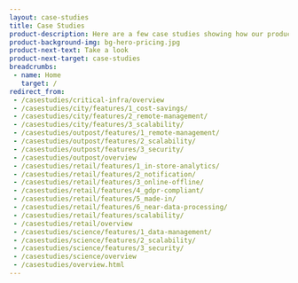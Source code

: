 ```yaml
---
layout: case-studies
title: Case Studies
product-description: Here are a few case studies showing how our products and services are making a real difference for our customers.
product-background-img: bg-hero-pricing.jpg
product-next-text: Take a look
product-next-target: case-studies
breadcrumbs:
 - name: Home
   target: /
redirect_from:
 - /casestudies/critical-infra/overview
 - /casestudies/city/features/1_cost-savings/
 - /casestudies/city/features/2_remote-management/
 - /casestudies/city/features/3_scalability/
 - /casestudies/outpost/features/1_remote-management/
 - /casestudies/outpost/features/2_scalability/
 - /casestudies/outpost/features/3_security/
 - /casestudies/outpost/overview
 - /casestudies/retail/features/1_in-store-analytics/
 - /casestudies/retail/features/2_notification/
 - /casestudies/retail/features/3_online-offline/
 - /casestudies/retail/features/4_gdpr-compliant/
 - /casestudies/retail/features/5_made-in/
 - /casestudies/retail/features/6_near-data-processing/
 - /casestudies/retail/features/scalability/
 - /casestudies/retail/overview
 - /casestudies/science/features/1_data-management/
 - /casestudies/science/features/2_scalability/
 - /casestudies/science/features/3_security/
 - /casestudies/science/overview
 - /casestudies/overview.html
---
```

